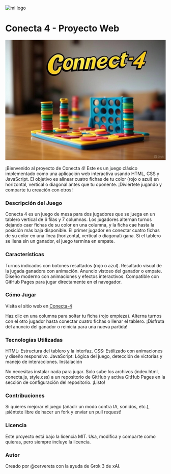 ![mi logo](https://telegra.ph/file/de83d951b5c4cbe37ba40.png)


# Conecta 4 - Proyecto Web

![Conecta 4](./conecta4.jpg)

¡Bienvenido al proyecto de Conecta 4! Este es un juego clásico implementado como una aplicación web interactiva usando HTML, CSS y JavaScript. El objetivo es alinear cuatro fichas de tu color (rojo o azul) en horizontal, vertical o diagonal antes que tu oponente. ¡Diviértete jugando y comparte tu creación con otros!

### Descripción del Juego

Conecta 4 es un juego de mesa para dos jugadores que se juega en un tablero vertical de 6 filas y 7 columnas. Los jugadores alternan turnos dejando caer fichas de su color en una columna, y la ficha cae hasta la posición más baja disponible. El primer jugador en conectar cuatro fichas de su color en una línea (horizontal, vertical o diagonal) gana. Si el tablero se llena sin un ganador, el juego termina en empate.

### Características

Turnos indicados con botones resaltados (rojo o azul).
Resaltado visual de la jugada ganadora con animación.
Anuncio vistoso del ganador o empate.
Diseño moderno con animaciones y efectos interactivos.
Compatible con GitHub Pages para jugar directamente en el navegador.

### Cómo Jugar

Visita el sitio web en [Conecta-4](https://cervereta.github.io/Conecta-4/)

Haz clic en una columna para soltar tu ficha (rojo empieza).
Alterna turnos con el otro jugador hasta conectar cuatro fichas o llenar el tablero.
¡Disfruta del anuncio del ganador o reinicia para una nueva partida!

### Tecnologías Utilizadas

HTML: Estructura del tablero y la interfaz.
CSS: Estilizado con animaciones y diseño responsivo.
JavaScript: Lógica del juego, detección de victorias y manejo de interacciones.
Instalación

No necesitas instalar nada para jugar. Solo sube los archivos (index.html, conecta.js, style.css) a un repositorio de GitHub y activa GitHub Pages en la sección de configuración del repositorio. ¡Listo!

### Contribuciones

Si quieres mejorar el juego (añadir un modo contra IA, sonidos, etc.), ¡siéntete libre de hacer un fork y enviar un pull request!

### Licencia

Este proyecto está bajo la licencia MIT. Usa, modifica y comparte como quieras, pero siempre incluye la licencia.

### Autor

Creado por @cervereta con la ayuda de Grok 3 de xAI.
